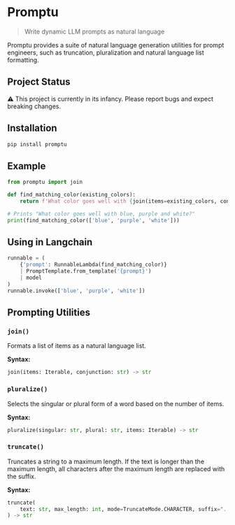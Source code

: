 # Promptu

> Write dynamic LLM prompts as natural language

Promptu provides a suite of natural language generation utilities for prompt
engineers, such as truncation, pluralization and natural language list
formatting.

## Project Status

:warning: This project is currently in its infancy. Please report bugs and
expect breaking changes.

## Installation

```sh
pip install promptu
```

## Example

```py
from promptu import join

def find_matching_color(existing_colors):
    return f'What color goes well with {join(items=existing_colors, conjunction="and")}?'

# Prints "What color goes well with blue, purple and white?"
print(find_matching_color(['blue', 'purple', 'white']))
```

## Using in Langchain

```py
runnable = (
    {'prompt': RunnableLambda(find_matching_color)}
    | PromptTemplate.from_template('{prompt}')
    | model
)
runnable.invoke(['blue', 'purple', 'white'])
```

## Prompting Utilities

### `join()`

Formats a list of items as a natural language list.

**Syntax:**

```py
join(items: Iterable, conjunction: str) -> str
```

### `pluralize()`

Selects the singular or plural form of a word based on the number of items.

**Syntax:**

```py
pluralize(singular: str, plural: str, items: Iterable) -> str
```

### `truncate()`

Truncates a string to a maximum length. If the text is longer than the maximum
length, all characters after the maximum length are replaced with the suffix.

**Syntax:**

```py
truncate(
    text: str, max_length: int, mode=TruncateMode.CHARACTER, suffix="..."
) -> str
```
